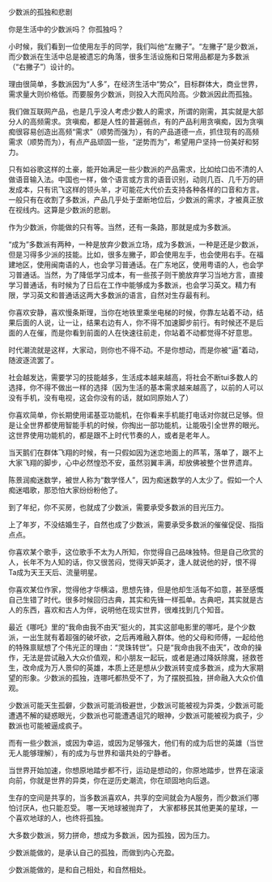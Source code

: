 少数派的孤独和悲剧

你是生活中的少数派吗？
你孤独吗？

小时候，我们看到一位使用左手的同学，我们叫他“左撇子”。“左撇子”是少数派，而少数派在生活中总是被遗忘的角落，很多生活设施和日常用品都是为多数派（“右撇子”）设计的。

理由很简单，多数派因为“人多”，在经济生活中“势众”，目标群体大，商业世界，需求量大则价格低。而要服务少数派，则投入大而风险高。少数派因此而孤独。

我们做互联网产品，也是几乎没人考虑少数人的需求，所谓的刚需，其实就是大部分人的高频需求。贪嗔痴，都是人性的普遍弱点，有的产品利用贪嗔痴，因为贪嗔痴很容易创造出高频“需求”（顺势而强为），有的产品道德一点，抓住现有的高频需求（顺势而为），有点产品顽固一些，“逆势而为”，希望用户坚持一份美好和努力。

只有如谷歌这样的土豪，能开始满足一些少数派的产品需求，比如给口齿不清的人做语音输入法。中国也一样，做个语言或方言的语音识别，动则几百、几千万的研发成本，只有讯飞这样的领头羊，才可能花大代价去支持各种各样的口音和方言。一般只有在收割了多数派，产品几乎处于垄断地位后，少数派的需求，才被真正放在视线内。这算是少数派的悲剧。

作为少数派，你能做的只有等。当然，还有一条路，那就是成为多数派。

“成为”多数派有两种，一种是放弃少数派立场，成为多数派，一种是还是少数派，但是习得多少派的技能。比如，很多左撇子，即会使用左手，也会使用右手。在福建地区，使用闽南语的人，也会学习普通话。在广东地区，使用粤语的人，也会学习普通话。当然，为了降低学习成本，有一些孩子则干脆放弃学习当地方言，直接学习普通话，有时候为了日后在工作中能够成为多数派，也会学习英文。精力有限，学习英文和普通话这两大多数派的语言，自然对生存最有利。

你喜欢安静，喜欢慢条斯理，当你在地铁里乘坐电梯的时候，你靠左站着不动，结果后面的人说，让一让，结果右边有人，你不得不加速脚步前行。有时候还不是后面的人在催，而是你看到前面的人在快速往前走，你站着不动都觉得不好意思。

时代潮流就是这样，大家动，则你也不得不动。不是你想动，而是你被“逼”着动，随波逐流罢了。

社会越发达，需要学习的技能越多，生活成本越来越高，将社会不断tui多数人的选择，你不得不做出一样的选择（因为生活的基本需求越来越高了，以前的人可以没有手机，没有电视，这会你没有的话，就如同原始人了）

你喜欢简单，你长期使用诺基亚功能机，在你看来手机能打电话对你就已足够。但是让全世界都使用智能手机的时候，你掏出一部功能机，让能吸引全世界的眼光。这世界使用功能机的，都是跟不上时代节奏的人，或者是老年人。

当天鹅们在群体飞翔的时候，有一只假如因为迷恋地面上的芦苇，落单了，跟不上大家飞翔的脚步，心中必然惶恐不安，虽然羽翼丰满，却放佛被整个世界遗弃。

陈景润痴迷数学，被世人称为“数学怪人”，因为痴迷数学的人太少了。假如一个人痴迷唱歌，那恐怕大家纷纷粉他了。

到了年纪，你不买房，也就成了少数派，需要承受多数派的目光压力。

上了年岁，不没结婚生子，自然也成了少数派，需要承受多数派的催催促促、指指点点。

你喜欢某个歌手，这位歌手不太为人所知，你觉得自己品味独特。但是自己欣赏的人，长年不为人知的话，你又很苦闷，觉得天妒英才，逢人就说他的好，恨不得Ta成为天王天后、流量明星。

你喜欢某位作家，觉得他才华横溢，思想先锋，但是他却生活每不如意，甚至感慨自己生错了时代。很多时候回归古典，其实和先锋一样孤单。古典吧，其实就是古人的东西，喜欢和古人为伴，说明他在现实世界，很难找到几个知音。

最近《哪吒》里的“我命由我不由天”挺火的，其实这部电影里的哪吒，是个少数派，一出生就有着超强的破坏欲，之后再难融入群体。他的父母和师傅，一起给他的特殊禀赋想了个伟光正的理由：“灵珠转世”。只是“我命由我不由天”，改命的操作，无法是尝试融入大众价值观，和小朋友一起玩，或者是通过降妖除魔，拯救苍生，改命成为万人景仰的英雄，本质上还是想从少数派转变成多数派，成为大家期望的形象。少数派的孤独，连哪吒都热受不了，为了摆脱孤独，拼命融入大众价值观。

少数派可能天生孤僻，少数派可能消极避世，少数派可能被视为异类，少数派可能遭遇不解的疑惑眼光，少数派也可能遭遇诅咒的眼神，少数派可能被视为疯子，少数派也可能被逼成疯子。

而有一些少数派，或因为幸运，或因为足够强大，他们有的成为后世的英雄（当世无人能够理解），有的成为与世界和谐共处的宁静者。

当世界开始加速，你想原地踏步都不行，运动是想动的，你原地踏步，世界在滚滚向前，你就是世界的异类，你在逆历史潮流，你在顽固地向后退。

生存的空间是共享的，当多数派喜欢A，共享的空间就会为A服务，而少数派们哪怕讨厌A，也只能忍受。
哪一天地球被抛弃了， 大家都移民其他更美的星球，一个喜欢地球的人，也终将孤独。

大多数少数派，努力拼命，想成为多数派，因为孤独，因为压力。

少数派能做的，是承认自己的孤独，而做到内心充盈。

少数派能做的，是和自己相处，和自然相处。
<!--stackedit_data:
eyJoaXN0b3J5IjpbLTg0OTQ5NDM5OV19
-->